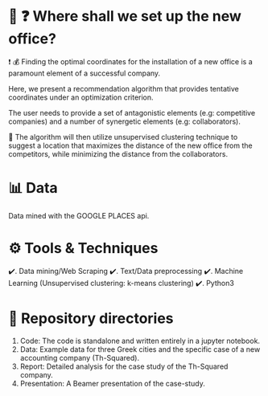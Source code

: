 # :office: :question: Where shall we set up the new office?

:exclamation: :moneybag: Finding the optimal coordinates for the installation of a new office is a paramount element of a successful company. 

Here, we present a recommendation algorithm that provides tentative coordinates under an optimization criterion. 

The user needs to provide a set of antagonistic elements (e.g: competitive companies) and a number of synergetic elements (e.g:  collaborators). 

:mag_right: The algorithm will then utilize unsupervised clustering technique to suggest a location that maximizes the distance of the new office from the competitors, while minimizing the distance from the collaborators.     


# :bar_chart: Data
Data mined with the GOOGLE PLACES api. 

# ⚙️ Tools & Techniques
✔️. Data mining/Web Scraping
✔️. Text/Data preprocessing
✔️. Machine Learning (Unsupervised clustering: k-means clustering)
✔️. Python3

# :file_folder: Repository directories
1. Code: The code is standalone and written entirely in a jupyter notebook. 
2. Data: Example data for three Greek cities and the specific case of a new accounting company (Th-Squared).
3. Report: Detailed analysis for the case study of the Th-Squared company.
4. Presentation: A Beamer presentation of the case-study.
